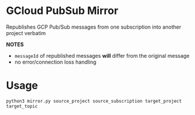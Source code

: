 # GCloud PubSub Mirror

Republishes GCP Pub/Sub messages from one subscription into another project verbatim

**NOTES**
- `messageId` of republished messages **will** differ from the original message
- no error/connection loss handling

# Usage
`python3 mirror.py source_project source_subscription target_project target_topic`